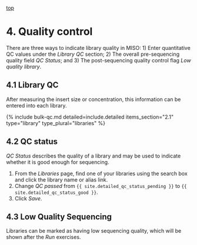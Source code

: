 <a name="libraries-qc" href="#" id="toplink">top</a>

# 4. Quality control

There are three ways to indicate library quality in MISO: 1)
Enter quantitative QC values under the _Library QC_ section; 2) The overall
pre-sequencing quality field _QC Status_; and 3) The post-sequencing quality
control flag _Low quality library_.

## 4.1 Library QC

After measuring the insert size or concentration, this information can be
entered into each library.

{% include bulk-qc.md detailed=include.detailed items_section="2.1" type="library" type_plural="libraries" %}

## 4.2 QC status

_QC Status_ describes the quality of a library and may be used to indicate
whether it is good enough for sequencing.

1. From the _Libraries_ page, find one of your libraries using the search
box and click the library name or alias link.
1. Change _QC passed_ from `{{ site.detailed_qc_status_pending }}` to
   `{{ site.detailed_qc_status_good }}`.
1. Click _Save_.

## 4.3 Low Quality Sequencing

Libraries can be marked as having low sequencing quality, which will be shown
after the _Run_ exercises.

